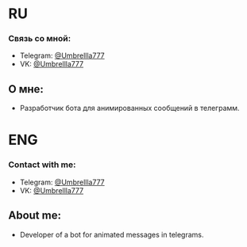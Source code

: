 
# RU<br/>
### Связь со мной: <br/>
* Telegram: [@Umbrellla777](https://t.me/Umbrellla777) <br/>
* VK:       [@Umbrellla777](https://vk.com/umbrellla777) <br/>
## О мне: <br/>
* Разработчик бота для анимированных сообщений в телеграмм. <br/>
# ENG <br/>
### Contact with me: <br/>
* Telegram: [@Umbrellla777](https://t.me/Umbrellla777) <br/>
* VK:       [@Umbrellla777](https://vk.com/umbrellla777) <br/>
## About me: <br/>
* Developer of a bot for animated messages in telegrams. <br/>
